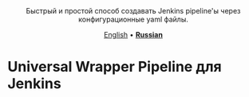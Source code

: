 <!-- markdownlint-disable MD033 MD041 -->
<div align='center'>
Быстрый и простой способ создавать Jenkins pipeline'ы через конфигурационные yaml файлы.

[English](https://github.com/alexanderbazhenoff/jenkins-universal-wrapper-pipeline/wiki) •
 [**Russian**](https://github.com/alexanderbazhenoff/universal-wrapper-pipeline-settings/wiki)
</div>

# Universal Wrapper Pipeline для Jenkins
